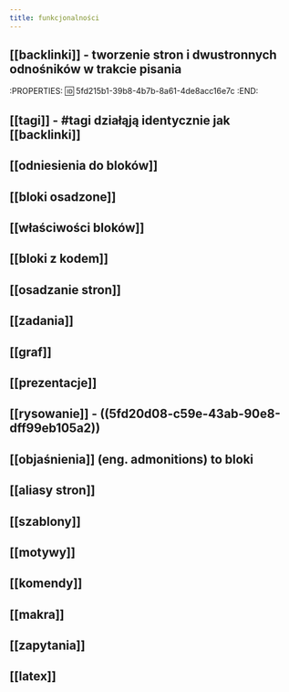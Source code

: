 ```yaml
---
title: funkcjonalności
---
```


## [[backlinki]] - tworzenie stron i dwustronnych odnośników w trakcie pisania
:PROPERTIES:
:id: 5fd215b1-39b8-4b7b-8a61-4de8acc16e7c
:END:
## [[tagi]] - #tagi działąją identycznie jak [[backlinki]]
## [[odniesienia do bloków]]
## [[bloki osadzone]]
## [[właściwości bloków]]
## [[bloki z kodem]]
## [[osadzanie stron]]
## [[zadania]]
## [[graf]]
## [[prezentacje]]
## [[rysowanie]] - ((5fd20d08-c59e-43ab-90e8-dff99eb105a2))
## [[objaśnienia]] (eng. admonitions) to bloki
## [[aliasy stron]]
## [[szablony]]
## [[motywy]]
## [[komendy]]
## [[makra]]
## [[zapytania]]
## [[latex]]
